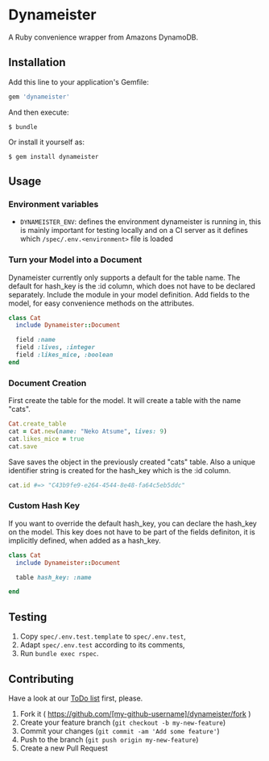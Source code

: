 # Dynameister

A Ruby convenience wrapper from Amazons DynamoDB.

## Installation

Add this line to your application's Gemfile:

```ruby
gem 'dynameister'
```

And then execute:

    $ bundle

Or install it yourself as:

    $ gem install dynameister

## Usage

### Environment variables

* `DYNAMEISTER_ENV`: defines the environment dynameister is running in, this is mainly important for testing locally and on a CI server as it defines which `/spec/.env.<environment>` file is loaded

### Turn your Model into a Document

Dynameister currently only supports a default for the table name. The default for hash_key is the :id column, which does not have to be declared separately. Include the module in your model definition. Add fields to the model, for easy convenience methods on the attributes.

```ruby
class Cat
  include Dynameister::Document

  field :name
  field :lives, :integer
  field :likes_mice, :boolean
end
```

### Document Creation

First create the table for the model. It will create a table with the name "cats".

```ruby
Cat.create_table
cat = Cat.new(name: "Neko Atsume", lives: 9)
cat.likes_mice = true
cat.save

```

Save saves the object in the previously created "cats" table. Also a unique identifier string is created for the hash_key which is the :id column.

```ruby
cat.id #=> "C43b9fe9-e264-4544-8e48-fa64c5eb5ddc"
```

### Custom Hash Key

If you want to override the default hash_key, you can declare the hash_key on the model. This key does not have to be part of the fields definiton, it is implicitly defined, when added as a hash_key. 

```ruby
class Cat
  include Dynameister::Document

  table hash_key: :name

end
```

## Testing

1. Copy `spec/.env.test.template` to `spec/.env.test`,
2. Adapt `spec/.env.test` according to its comments,
3. Run `bundle exec rspec`.

## Contributing

Have a look at our [ToDo list](https://github.com/lessonnine/dynameister.gem/blob/master/TODO.md) first, please.

1. Fork it ( https://github.com/[my-github-username]/dynameister/fork )
2. Create your feature branch (`git checkout -b my-new-feature`)
3. Commit your changes (`git commit -am 'Add some feature'`)
4. Push to the branch (`git push origin my-new-feature`)
5. Create a new Pull Request
